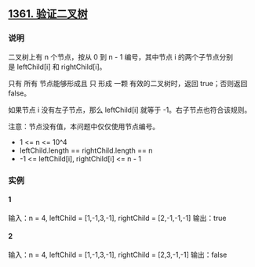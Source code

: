 ## [1361. 验证二叉树](https://leetcode-cn.com/problems/validate-binary-tree-nodes/)

### 说明
二叉树上有 n 个节点，按从 0 到 n - 1 编号，其中节点 i 的两个子节点分别是 leftChild[i] 和 rightChild[i]。

只有 所有 节点能够形成且 只 形成 一颗 有效的二叉树时，返回 true；否则返回 false。

如果节点 i 没有左子节点，那么 leftChild[i] 就等于 -1。右子节点也符合该规则。

注意：节点没有值，本问题中仅仅使用节点编号。

* 1 <= n <= 10^4
* leftChild.length == rightChild.length == n
* -1 <= leftChild[i], rightChild[i] <= n - 1

### 实例
#### 1
输入：n = 4, leftChild = [1,-1,3,-1], rightChild = [2,-1,-1,-1]
输出：true

#### 2
输入：n = 4, leftChild = [1,-1,3,-1], rightChild = [2,3,-1,-1]
输出：false